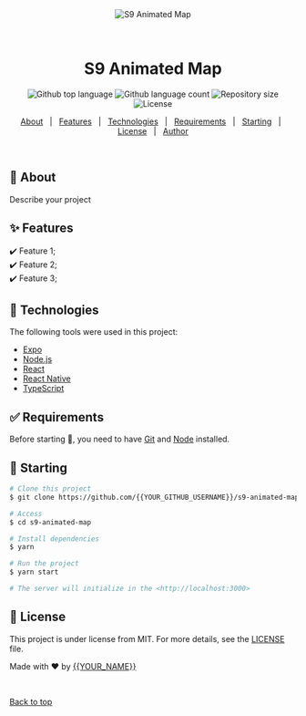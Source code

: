 <div align="center" id="top"> 
  <img src="./.github/app.gif" alt="S9 Animated Map" />

  &#xa0;

  <!-- <a href="https://s9animatedmap.netlify.app">Demo</a> -->
</div>

<h1 align="center">S9 Animated Map</h1>

<p align="center">
  <img alt="Github top language" src="https://img.shields.io/github/languages/top/{{YOUR_GITHUB_USERNAME}}/s9-animated-map?color=56BEB8">

  <img alt="Github language count" src="https://img.shields.io/github/languages/count/{{YOUR_GITHUB_USERNAME}}/s9-animated-map?color=56BEB8">

  <img alt="Repository size" src="https://img.shields.io/github/repo-size/{{YOUR_GITHUB_USERNAME}}/s9-animated-map?color=56BEB8">

  <img alt="License" src="https://img.shields.io/github/license/{{YOUR_GITHUB_USERNAME}}/s9-animated-map?color=56BEB8">

  <!-- <img alt="Github issues" src="https://img.shields.io/github/issues/{{YOUR_GITHUB_USERNAME}}/s9-animated-map?color=56BEB8" /> -->

  <!-- <img alt="Github forks" src="https://img.shields.io/github/forks/{{YOUR_GITHUB_USERNAME}}/s9-animated-map?color=56BEB8" /> -->

  <!-- <img alt="Github stars" src="https://img.shields.io/github/stars/{{YOUR_GITHUB_USERNAME}}/s9-animated-map?color=56BEB8" /> -->
</p>

<!-- Status -->

<!-- <h4 align="center"> 
	🚧  S9 Animated Map 🚀 Under construction...  🚧
</h4> 

<hr> -->

<p align="center">
  <a href="#dart-about">About</a> &#xa0; | &#xa0; 
  <a href="#sparkles-features">Features</a> &#xa0; | &#xa0;
  <a href="#rocket-technologies">Technologies</a> &#xa0; | &#xa0;
  <a href="#white_check_mark-requirements">Requirements</a> &#xa0; | &#xa0;
  <a href="#checkered_flag-starting">Starting</a> &#xa0; | &#xa0;
  <a href="#memo-license">License</a> &#xa0; | &#xa0;
  <a href="https://github.com/{{YOUR_GITHUB_USERNAME}}" target="_blank">Author</a>
</p>

<br>

## :dart: About ##

Describe your project

## :sparkles: Features ##

:heavy_check_mark: Feature 1;\
:heavy_check_mark: Feature 2;\
:heavy_check_mark: Feature 3;

## :rocket: Technologies ##

The following tools were used in this project:

- [Expo](https://expo.io/)
- [Node.js](https://nodejs.org/en/)
- [React](https://pt-br.reactjs.org/)
- [React Native](https://reactnative.dev/)
- [TypeScript](https://www.typescriptlang.org/)

## :white_check_mark: Requirements ##

Before starting :checkered_flag:, you need to have [Git](https://git-scm.com) and [Node](https://nodejs.org/en/) installed.

## :checkered_flag: Starting ##

```bash
# Clone this project
$ git clone https://github.com/{{YOUR_GITHUB_USERNAME}}/s9-animated-map

# Access
$ cd s9-animated-map

# Install dependencies
$ yarn

# Run the project
$ yarn start

# The server will initialize in the <http://localhost:3000>
```

## :memo: License ##

This project is under license from MIT. For more details, see the [LICENSE](LICENSE.md) file.


Made with :heart: by <a href="https://github.com/{{YOUR_GITHUB_USERNAME}}" target="_blank">{{YOUR_NAME}}</a>

&#xa0;

<a href="#top">Back to top</a>
